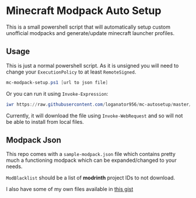 # Minecraft Modpack Auto Setup

This is a small powershell script that will automatically setup custom unofficial modpacks and generate/update minecraft launcher profiles.

## Usage

This is just a normal powershell script. As it is unsigned you will need to change your `ExecutionPolicy` to at least `RemoteSigned`. 

```Powershell
mc-modpack-setup.ps1 [url to json file]
```

Or you can run it using `Invoke-Expression`:

```Powershell
iwr https://raw.githubusercontent.com/loganator956/mc-autosetup/master/mc-modpack-setup.ps1 | iex
```

Currently, it will download the file using `Invoke-WebRequest` and so will not be able to install from local files. 

## Modpack Json

This repo comes with a `sample-modpack.json` file which contains pretty much a functioning modpack which can be expanded/changed to your needs.

`ModBlacklist` should be a list of **modrinth** project IDs to not download.

I also have some of my own files available in [this gist](https://gist.github.com/loganator956/07e2aa3de06df5f73e76a73cacd8487c)
